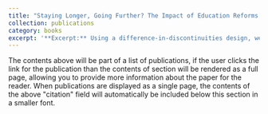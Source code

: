 ```yaml
---
title: "Staying Longer, Going Further? The Impact of Education Reforms on University Participation"
collection: publications
category: books
excerpt: '**Excerpt:** Using a difference-in-discontinuities design, we examine how reforms that extended time in education affected educational attainment and labour market outcomes – with Jessica Botros.'
---
```

The contents above will be part of a list of publications, if the user clicks the link for the publication than the contents of section will be rendered as a full page, allowing you to provide more information about the paper for the reader. When publications are displayed as a single page, the contents of the above "citation" field will automatically be included below this section in a smaller font.
